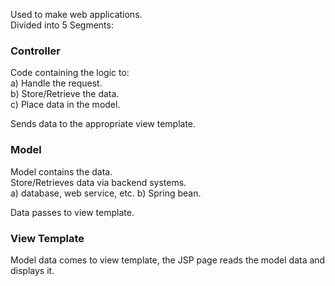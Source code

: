Used to make web applications.  
Divided into 5 Segments:

### Controller
Code containing the logic to:  
a) Handle the request.  
b) Store/Retrieve the data.  
c) Place data in the model.  

Sends data to the appropriate view template.  

### Model
Model contains the data.  
Store/Retrieves data via backend systems.  
a) database, web service, etc. 
b) Spring bean. 

Data passes to view template.  

### View Template
Model data comes to view template, the JSP page reads the model data and  
displays it. 
